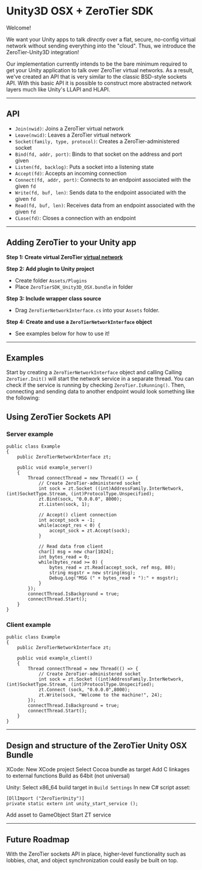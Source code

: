 Unity3D OSX + ZeroTier SDK
====

Welcome!

We want your Unity apps to talk *directly* over a flat, secure, no-config virtual network without sending everything into the "cloud". Thus, we introduce the ZeroTier-Unity3D integration!  

Our implementation currently intends to be the bare minimum required to get your Unity application to talk over ZeroTier virtual networks. As a result, we've created an API that is very similar to the classic BSD-style sockets API. With this basic API it is possible to construct more abstracted network layers much like Unity's LLAPI and HLAPI.

***
## API  

- `Join(nwid)`: Joins a ZeroTier virtual network
- `Leave(nwid)`: Leaves a ZeroTier virtual network
- `Socket(family, type, protocol)`: Creates a ZeroTier-administered socket
- `Bind(fd, addr, port)`: Binds to that socket on the address and port given
- `Listen(fd, backlog)`: Puts a socket into a listening state
- `Accept(fd)`: Accepts an incoming connection
- `Connect(fd, addr, port)`: Connects to an endpoint associated with the given `fd` 
- `Write(fd, buf, len)`: Sends data to the endpoint associated with the given `fd`
- `Read(fd, buf, len)`: Receives data from an endpoint associated with the given `fd`
- `CLose(fd)`: Closes a connection with an endpoint

***
## Adding ZeroTier to your Unity app

**Step 1: Create virtual ZeroTier [virtual network](https://my.zerotier.com/)**

**Step 2: Add plugin to Unity project**
 - Create folder `Assets/Plugins`
 - Place `ZeroTierSDK_Unity3D_OSX.bundle` in folder

**Step 3: Include wrapper class source**
 - Drag `ZeroTierNetworkInterface.cs` into your `Assets` folder.

**Step 4: Create and use a `ZeroTierNetworkInterface` object**
 - See examples below for how to use it!

***
## Examples

Start by creating a `ZeroTierNetworkInterface` object and calling 
Calling `ZeroTier.Init()` will start the network service in a separate thread. You can check if the service is running by checking `ZeroTier.IsRunning()`. Then, connecting and sending data to another endpoint would look something like the following:
## Using ZeroTier Sockets API
### Server example
```
public class Example
{
	public ZeroTierNetworkInterface zt;

	public void example_server()
	{
		Thread connectThread = new Thread(() => { 
			// Create ZeroTier-administered socket
			int sock = zt.Socket ((int)AddressFamily.InterNetwork, (int)SocketType.Stream, (int)ProtocolType.Unspecified);
			zt.Bind(sock, "0.0.0.0", 8000);
			zt.Listen(sock, 1);

			// Accept() client connection
			int accept_sock = -1;
			while(accept_res < 0) {
				accept_sock = zt.Accept(sock);
			}

			// Read data from client
			char[] msg = new char[1024];
			int bytes_read = 0;
			while(bytes_read >= 0) { 
				bytes_read = zt.Read(accept_sock, ref msg, 80);
				string msgstr = new string(msg);
				Debug.Log("MSG (" + bytes_read + "):" + msgstr);
			}
		});
		connectThread.IsBackground = true;
		connectThread.Start();
	}
}
```

### Client example
```
public class Example
{
	public ZeroTierNetworkInterface zt;

	public void example_client()
	{
		Thread connectThread = new Thread(() => {	
			// Create ZeroTier-administered socket		
			int sock = zt.Socket ((int)AddressFamily.InterNetwork, (int)SocketType.Stream, (int)ProtocolType.Unspecified);
			zt.Connect (sock, "0.0.0.0",8000);
			zt.Write(sock, "Welcome to the machine!", 24);
		});
		connectThread.IsBackground = true;
		connectThread.Start();
	}
}
```
***
## Design and structure of the ZeroTier Unity OSX Bundle

XCode:
New XCode project
Select Cocoa bundle as target
Add C linkages to external functions
Build as 64bit (not universal)

Unity:
Select x86_64 build target in `Build Settings`
In new C# script asset:

```
[DllImport ("ZeroTierUnity")]
private static extern int unity_start_service ();
```

Add asset to GameObject
Start ZT service

***
## Future Roadmap  
With the ZeroTier sockets API in place, higher-level functionality such as lobbies, chat, and object synchronization could easily be built on top.


